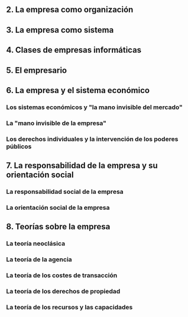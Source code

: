 ## 2. La empresa como organización
## 3. La empresa como sistema
## 4. Clases de empresas informáticas
## 5. El empresario
## 6. La empresa y el sistema económico
### Los sistemas económicos y "la mano invisible del mercado"
### La "mano invisible de la empresa"
### Los derechos individuales y la intervención de los poderes públicos
## 7. La responsabilidad de la empresa y su orientación social
### La responsabilidad social de la empresa
### La orientación social de la empresa
## 8. Teorías sobre la empresa
### La teoría neoclásica
### La teoría de la agencia
### La teoría de los costes de transacción
### La teoría de los derechos de propiedad
### La teoría de los recursos y las capacidades
